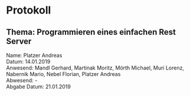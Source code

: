 # Protokoll

## Thema: Programmieren eines einfachen Rest Server
Name: Platzer Andreas <br>
Datum: 14.01.2019 <br>
Anwesend: Mandl Gerhard, Martinak Moritz, Mörth Michael, Muri Lorenz, Nabernik Mario, Nebel Florian, Platzer Andreas <br>
Abwesend: -<br>
Abgabe Datum: 21.01.2019 <br>

